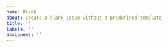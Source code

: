 ```yaml
---
name: Blank
about: Create a blank issue without a predefined template
title: ''
labels: ''
assignees: ''
---
```

